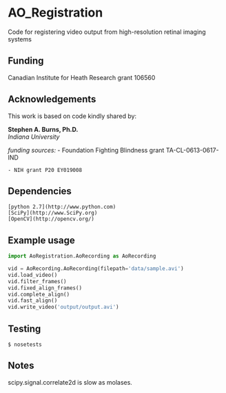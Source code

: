 # AO_Registration
Code for registering video output from high-resolution retinal imaging systems

## Funding

Canadian Institute for Heath Research grant 106560

## Acknowledgements

This work is based on code kindly shared by:

  **Stephen A. Burns, Ph.D.**  
  *Indiana University*

  *funding sources:*
    - Foundation Fighting Blindness grant TA-CL-0613-0617-IND

    - NIH grant P20 EY019008


  ## Dependencies
    [python 2.7](http://www.python.com)
    [SciPy](http://www.SciPy.org)
    [OpenCV](http://opencv.org/)

  ## Example usage
```python
import AoRegistration.AoRecording as AoRecording

vid = AoRecording.AoRecording(filepath='data/sample.avi')
vid.load_video()
vid.filter_frames()
vid.fixed_align_frames()
vid.complete_align()
vid.fast_align()
vid.write_video('output/output.avi')
```

## Testing
```
$ nosetests

```

## Notes
scipy.signal.correlate2d is slow as molases.
